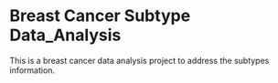 # Breast Cancer Subtype Data_Analysis
This is a breast cancer data analysis project to address the subtypes information.
